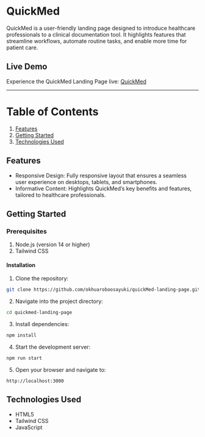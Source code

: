 # QuickMed

QuickMed is a user-friendly landing page designed to introduce healthcare professionals to a clinical documentation tool. It highlights features that streamline workflows, automate routine tasks, and enable more time for patient care.

## Live Demo

Experience the QuickMed Landing Page live: [QuickMed](https://quickmed-doc.vercel.app/)

---

# Table of Contents

1. [Features](#features)
2. [Getting Started](#getting-started)
3. [Technologies Used](#technologies-used)

## Features

- Responsive Design: Fully responsive layout that ensures a seamless user experience on desktops, tablets, and smartphones.
- Informative Content: Highlights QuickMed’s key benefits and features, tailored to healthcare professionals.

## Getting Started

### Prerequisites

1. Node.js (version 14 or higher)
2. Tailwind CSS

#### Installation

1. Clone the repository:

```bash
git clone https://github.com/okhuaroboosayuki/quickMed-landing-page.git
```

2. Navigate into the project directory:

```bash
cd quickmed-landing-page
```

3. Install dependencies:

```bash
npm install
```

4. Start the development server:

```bash
npm run start
```

5. Open your browser and navigate to:

```arduino
http://localhost:3000
```

## Technologies Used

- HTML5
- Tailwind CSS
- JavaScript
